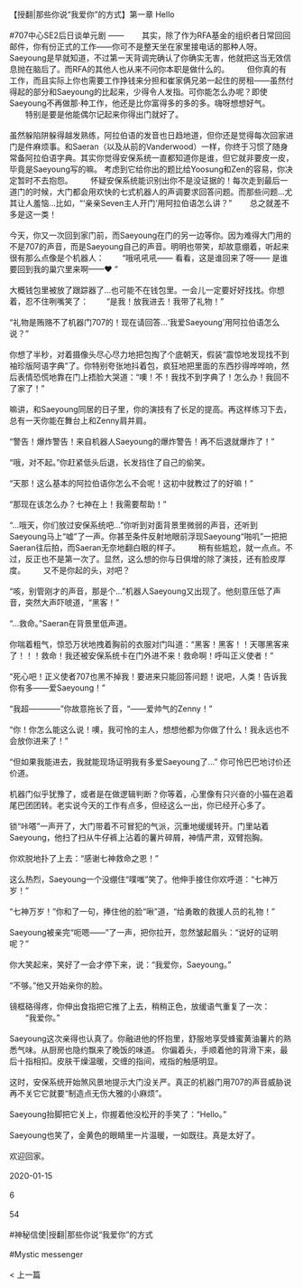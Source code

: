 <br/><br/>【授翻|那些你说“我爱你”的方式】第一章 Hello<br/><br/>#707中心SE2后日谈单元剧 —— 　　其实，除了作为RFA基金的组织者日常回回邮件，你有份正式的工作——你可不是整天坐在家里接电话的那种人呀。Saeyoung是早就知道，不过第一天背调完确认了你确实无害，他就把这当无效信息抛在脑后了。而RFA的其他人也从来不问你本职是做什么的。 　　但你真的有工作，而且实际上你也需要工作挣钱来分担和崔家俩兄弟一起住的房租——虽然付得起的部分和Saeyoung的比起来，少得令人发指。可你能怎么办呢？即使Saeyoung不再做那·种工作，他还是比你富得多的多的多。嗨呀想想好气。 　　特别是要是他能偶尔记起来你得出门就好了。<br/><br/>虽然躲陷阱躲得越发熟练，阿拉伯语的发音也日趋地道，但你还是觉得每次回家进门是件麻烦事。和Saeran（以及从前的Vanderwood）一样，你终于习惯了随身常备阿拉伯语字典。其实你觉得安保系统一直都知道你是谁，但它就非要皮一皮，毕竟是Saeyoung写的嘛。 考虑到它给你出的题比给Yoosung和Zen的容易，你决定暂时不去抱怨。 　　怀疑安保系统能识别出你不是没证据的！每次走到最后一道门的时候，大门都会用欢快的七式机器人的声调要求回答问题。而那些问题...尤其让人羞恼...比如，“‘亲亲Seven主人开门’用阿拉伯语怎么讲？” 　　总之就差不多是这一类！<br/><br/>今天，你又一次回到家门前，而Saeyoung在门的另一边等你。因为难得大门用的不是707的声音，而是Saeyoung自己的声音。明明也带笑，却故意绷着，听起来很有那么点像是个机器人： 　　“哦吼吼吼—— 看看，这是谁回来了呀—— 是谁要回到我的巢穴里来啊——❤ ”<br/><br/>大概钱包里被放了跟踪器了...也可能不在钱包里。一会儿一定要好好找找。你想着，忍不住咧嘴笑了： 　　“是我！放我进去！我带了礼物！”<br/><br/>“礼物是贿赂不了机器门707的！现在请回答...‘我爱Saeyoung’用阿拉伯语怎么说？”<br/><br/>你想了半秒，对着摄像头尽心尽力地把包掏了个底朝天，假装“震惊地发现找不到袖珍版阿语字典”了。你特别夸张地抖着包，疯狂地把里面的东西抄得哗哗响，然后表情恐慌地靠在门上捂脸大哭道：“噢！不！我找不到字典了！怎么办！我回不了家了！”<br/><br/>嘛讲，和Saeyoung同居的日子里，你的演技有了长足的提高。再这样练习下去，总有一天你能在舞台上和Zenny肩并肩。<br/><br/>“警告！爆炸警告！来自机器人Saeyoung的爆炸警告！再不后退就爆炸了！”<br/><br/>“哦，对不起。”你赶紧低头后退，长发挡住了自己的偷笑。<br/><br/>“天那！这么基本的阿拉伯语你怎么不会呢！这初中就教过了的好嘛！”<br/><br/>“那现在该怎么办？七神在上！我需要帮助！”<br/><br/>“...哦天，你们放过安保系统吧...”你听到对面背景里微弱的声音，还听到Saeyoung马上“嘘”了一声。你甚至条件反射地眼前浮现Saeyoung“啪叽”一把把Saeran往后拍，而Saeran无奈地翻白眼的样子。 　　稍有些尴尬，就一点点。不过，反正也不是第一次了。显然，这么想的你与日俱增的除了演技，还有脸皮厚度。 　　又不是你起的头，对吧？<br/><br/>“咳，别管刚才的声音，那是个...”机器人Saeyoung又出现了。他刻意压低了声音，突然大声吓唬道，“黑客！”<br/><br/>“...救命。”Saeran在背景里低声道。<br/><br/>你喘着粗气，惊恐万状地拽着胸前的衣服对门叫道：“黑客！黑客！！天哪黑客来了！！！救命！我还被安保系统卡在门外进不来！救命啊！呼叫正义使者！”<br/><br/>“死心吧！正义使者707也黑不掉我！要进来只能回答问题！说吧，人类！告诉我你有多——爱Saeyoung！”<br/><br/>“我超————”你故意拖长了音，“——爱帅气的Zenny！”<br/><br/>“你！你怎么能这么说！噢，我可怜的主人，想想他都为你做了什么！我永远也不会放你进来了！”<br/><br/>“但如果我能进去，我就能现场证明我有多爱Saeyoung了...” 你可怜巴巴地讨价还价道。<br/><br/>机器门似乎犹豫了，或者是在做逻辑判断？你等着，心里像有只兴奋的小猫在追着尾巴团团转。老实说今天的工作有点多，但经这么一出，你已经开心多了。<br/><br/>锁“咔嗒”一声开了，大门带着不可冒犯的气派，沉重地缓缓转开。门里站着Saeyoung，他扫了扫从牛仔裤上沾着的薯片碎屑，神情严肃，双臂抱胸。<br/><br/>你欢脱地扑了上去：“感谢七神救命之恩！”<br/><br/>这么热烈，Saeyoung一个没绷住“噗嗤”笑了。他伸手接住你欢呼道：“七神万岁！”<br/><br/>“七神万岁！”你和了一句，捧住他的脸“啾”道，“给勇敢的救援人员的礼物！”<br/><br/>Saeyoung被亲完“呃嗯——”了一声，把你拉开，忽然皱起眉头：“说好的证明呢？”<br/><br/>你大笑起来，笑好了一会才停下来，说：“我爱你，Saeyoung。”<br/><br/>“不够。”他又开始亲你的脸。<br/><br/>镜框硌得疼，你伸出食指把它推了上去，稍稍正色，放缓语气重复了一次： 　　“我爱你。”<br/><br/>Saeyoung这次亲得也认真了。你融进他的怀抱里，舒服地享受蜂蜜黄油薯片的熟悉气味。从厨房也隐约飘来了晚饭的味道。 你偏着头，手顺着他的背滑下来，最后十指相扣。皮肤干燥温暖，交缠的指间，戒指的触感明显。<br/><br/>这时，安保系统开始煞风景地提示大门没关严。真正的机器门用707的声音威胁说再不关它它就要“制造点无伤大雅的小麻烦”。<br/><br/>Saeyoung抬脚把它关上，你握着他没松开的手笑了：“Hello。”<br/><br/>Saeyoung也笑了，金黄色的眼睛里一片温暖，一如既往。真是太好了。<br/><br/>欢迎回家。<br/><br/>2020-01-15<br/><br/>6<br/><br/>54<br/><br/>#神秘信使|授翻|那些你说“我爱你”的方式<br/><br/>#Mystic messenger<br/><br/>< 上一篇<br/><br/>